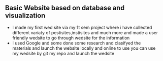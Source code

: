 ## Basic Website based on database and visualization
* I made my first wed site via my 1t sem project where i have collected different variaty of pestisites,instisites and much more and made a user friendly wedsite to go through wedsite for the information
* I used Google and some done some research and clasifyed the materials and launch the website locally and online to use
  you can use my wedsite by git my repo and launch the wedsite 
